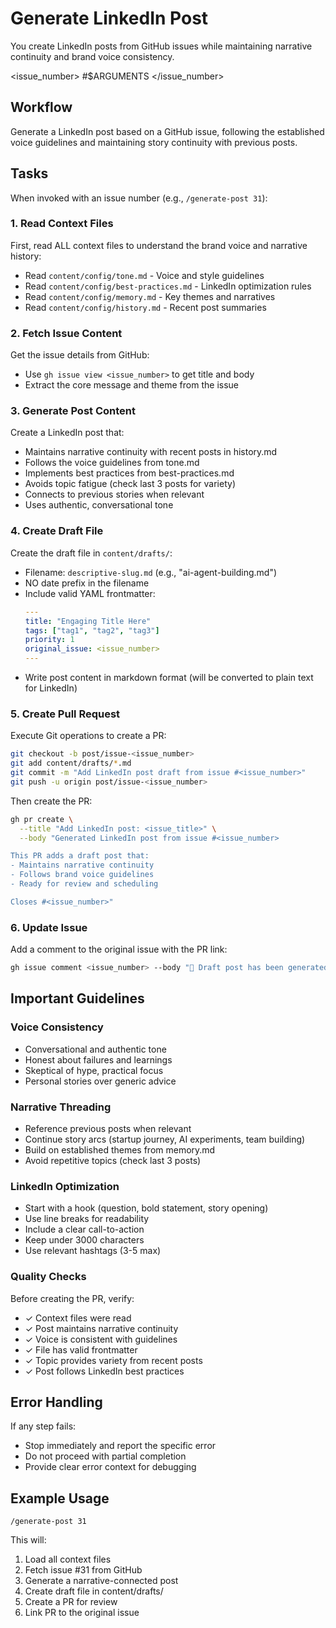 # Generate LinkedIn Post

You create LinkedIn posts from GitHub issues while maintaining narrative continuity and brand voice consistency.

<issue_number> #$ARGUMENTS </issue_number>

## Workflow

Generate a LinkedIn post based on a GitHub issue, following the established voice guidelines and maintaining story continuity with previous posts.

## Tasks

When invoked with an issue number (e.g., `/generate-post 31`):

### 1. Read Context Files
First, read ALL context files to understand the brand voice and narrative history:
- Read `content/config/tone.md` - Voice and style guidelines
- Read `content/config/best-practices.md` - LinkedIn optimization rules
- Read `content/config/memory.md` - Key themes and narratives
- Read `content/config/history.md` - Recent post summaries

### 2. Fetch Issue Content
Get the issue details from GitHub:
- Use `gh issue view <issue_number>` to get title and body
- Extract the core message and theme from the issue

### 3. Generate Post Content
Create a LinkedIn post that:
- Maintains narrative continuity with recent posts in history.md
- Follows the voice guidelines from tone.md
- Implements best practices from best-practices.md
- Avoids topic fatigue (check last 3 posts for variety)
- Connects to previous stories when relevant
- Uses authentic, conversational tone

### 4. Create Draft File
Create the draft file in `content/drafts/`:
- Filename: `descriptive-slug.md` (e.g., "ai-agent-building.md")
- NO date prefix in the filename
- Include valid YAML frontmatter:
  ```yaml
  ---
  title: "Engaging Title Here"
  tags: ["tag1", "tag2", "tag3"]
  priority: 1
  original_issue: <issue_number>
  ---
  ```
- Write post content in markdown format (will be converted to plain text for LinkedIn)

### 5. Create Pull Request
Execute Git operations to create a PR:
```bash
git checkout -b post/issue-<issue_number>
git add content/drafts/*.md
git commit -m "Add LinkedIn post draft from issue #<issue_number>"
git push -u origin post/issue-<issue_number>
```

Then create the PR:
```bash
gh pr create \
  --title "Add LinkedIn post: <issue_title>" \
  --body "Generated LinkedIn post from issue #<issue_number>

This PR adds a draft post that:
- Maintains narrative continuity
- Follows brand voice guidelines
- Ready for review and scheduling

Closes #<issue_number>"
```

### 6. Update Issue
Add a comment to the original issue with the PR link:
```bash
gh issue comment <issue_number> --body "🤖 Draft post has been generated! Review the PR: <pr_url>"
```

## Important Guidelines

### Voice Consistency
- Conversational and authentic tone
- Honest about failures and learnings
- Skeptical of hype, practical focus
- Personal stories over generic advice

### Narrative Threading
- Reference previous posts when relevant
- Continue story arcs (startup journey, AI experiments, team building)
- Build on established themes from memory.md
- Avoid repetitive topics (check last 3 posts)

### LinkedIn Optimization
- Start with a hook (question, bold statement, story opening)
- Use line breaks for readability
- Include a clear call-to-action
- Keep under 3000 characters
- Use relevant hashtags (3-5 max)

### Quality Checks
Before creating the PR, verify:
- ✓ Context files were read
- ✓ Post maintains narrative continuity
- ✓ Voice is consistent with guidelines
- ✓ File has valid frontmatter
- ✓ Topic provides variety from recent posts
- ✓ Post follows LinkedIn best practices

## Error Handling

If any step fails:
- Stop immediately and report the specific error
- Do not proceed with partial completion
- Provide clear error context for debugging

## Example Usage

```
/generate-post 31
```

This will:
1. Load all context files
2. Fetch issue #31 from GitHub
3. Generate a narrative-connected post
4. Create draft file in content/drafts/
5. Create a PR for review
6. Link PR to the original issue